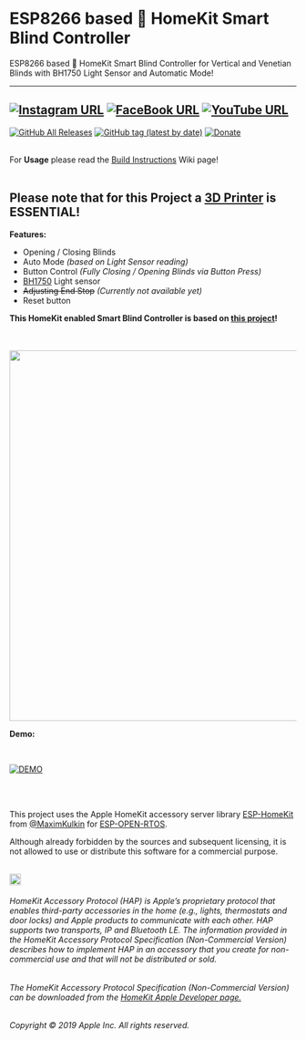 # ESP8266 based  HomeKit Smart Blind Controller
ESP8266 based  HomeKit Smart Blind Controller for Vertical and Venetian Blinds with BH1750 Light Sensor and Automatic Mode!


------
[![Instagram URL](https://img.shields.io/twitter/url/https/www.instagram.com/homekidd?label=Follow&logo=instagram&style=social)](https://www.instagram.com/homekidd) [![FaceBook URL](https://img.shields.io/twitter/url/https/www.facebook.com/HomeKiid?label=Like&logo=facebook&style=social)](https://www.facebook.com/HomeKiid) [![YouTube URL](https://img.shields.io/twitter/url/https/www.youtube.com/channel/UCkqC_6j1uyYVv7SO3jPe7KA?label=Follow&logo=youtube&style=social)](https://www.youtube.com/channel/UCkqC_6j1uyYVv7SO3jPe7KA)
------

[![GitHub All Releases](https://img.shields.io/github/downloads/HomeKidd/ESP8266-Homekit-Smart-Blinds/total?color=green)](https://github.com/HomeKidd/ESP8266-Homekit-Smart-Blinds/releases) 
[![GitHub tag (latest by date)](https://img.shields.io/github/v/tag/HomeKidd/ESP8266-Homekit-Smart-Blinds?color=yellow&label=Latest%20Release)](https://github.com/HomeKidd/ESP8266-Homekit-Smart-Blinds/releases) 
[![Donate](https://img.shields.io/badge/Donate-PayPal-blue.svg)](https://www.paypal.com/cgi-bin/webscr?cmd=_s-xclick&hosted_button_id=CEYEK69ZYG69S&source=url)
<br/>
<br/>


For **Usage** please read the [Build Instructions](https://github.com/HomeKidd/ESP8266-Homekit-Smart-Blinds/wiki/Build-Instructions) Wiki page!<br/><br/>

## Please note that for this Project a [3D Printer](https://s.click.aliexpress.com/e/_siadIH) is ESSENTIAL!




**Features:**

* Opening / Closing Blinds
* Auto Mode _(based on Light Sensor reading)_ 
* Button Control _(Fully Closing / Opening Blinds via Button Press)_
* [BH1750](https://s.click.aliexpress.com/e/_dTwkemh) Light sensor
* ~~Adjusting End Stop~~ _(Currently not available yet)_
* Reset button 

**This HomeKit enabled Smart Blind Controller is based on [this project](https://www.candco.com.au/2019/03/10/diy-vertical-or-horizontal-blinds-automation-project/)!** 


<br/>
<br/>
<img src="https://github.com/HomeKidd/ESP8266-Homekit-Smart-Blinds/raw/master/images/blinds_mockup.PNG" class="center" width="650"/>

<br/>

**Demo:**

<br/>

[![DEMO](http://img.youtube.com/vi/kqPzY2s9m0E/0.jpg)](http://www.youtube.com/watch?v=kqPzY2s9m0E)

<br/>
<br/>

This project uses the Apple HomeKit accessory server library [ESP-HomeKit](https://github.com/maximkulkin/esp-homekit) from [@MaximKulkin](https://github.com/maximkulkin) for [ESP-OPEN-RTOS](https://github.com/SuperHouse/esp-open-rtos).<br/>

Although already forbidden by the sources and subsequent licensing, it is not allowed to use or distribute this software for a commercial purpose.<br/><br/>

<img src="https://freepngimg.com/thumb/apple_logo/25366-7-apple-logo-file.png" width="20"/> 

###### HomeKit Accessory Protocol (HAP) is Apple’s proprietary protocol that enables third-party accessories in the home (e.g., lights, thermostats and door locks) and Apple products to communicate with each other. HAP supports two transports, IP and Bluetooth LE. The information provided in the HomeKit Accessory Protocol Specification (Non-Commercial Version) describes how to implement HAP in an accessory that you create for non-commercial use and that will not be distributed or sold.

###### The HomeKit Accessory Protocol Specification (Non-Commercial Version) can be downloaded from the [HomeKit Apple Developer page.](https://developer.apple.com/homekit/)

###### Copyright © 2019 Apple Inc. All rights reserved.



